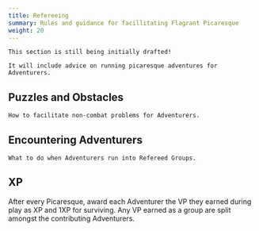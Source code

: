 ```yaml
---
title: Refereeing
summary: Rules and guidance for facillitating Flagrant Picaresque
weight: 20
---
```


<!-- vale Microsoft.HeadingAcronyms = NO -->

``````details { summary="TODO" }
This section is still being initially drafted!

It will include advice on running picaresque adventures for Adventurers.
``````

## Puzzles and Obstacles

``````details { summary="TODO" }
How to facilitate non-combat problems for Adventurers.
``````

## Encountering Adventurers

``````details { summary="TODO" }
What to do when Adventurers run into Refereed Groups.
``````

## XP

After every Picaresque, award each Adventurer the VP they earned during play as XP and 1XP for
surviving. Any VP earned as a group are split amongst the contributing Adventurers.
